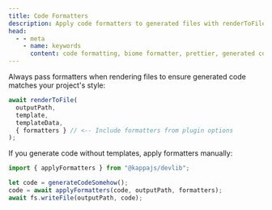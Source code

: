 ```yaml
---
title: Code Formatters
description: Apply code formatters to generated files with renderToFile or applyFormatters to ensure generated code matches project style conventions like Biome or Prettier.
head:
  - - meta
    - name: keywords
      content: code formatting, biome formatter, prettier, generated code style, renderToFile, applyFormatters, code style consistency
---
```


Always pass formatters when rendering files
to ensure generated code matches your project's style:

```ts
await renderToFile(
  outputPath,
  template,
  templateData,
  { formatters } // <-- Include formatters from plugin options
);
```

If you generate code without templates, apply formatters manually:

```ts
import { applyFormatters } from "@kappajs/devlib";

let code = generateCodeSomehow();
code = await applyFormatters(code, outputPath, formatters);
await fs.writeFile(outputPath, code);
```

